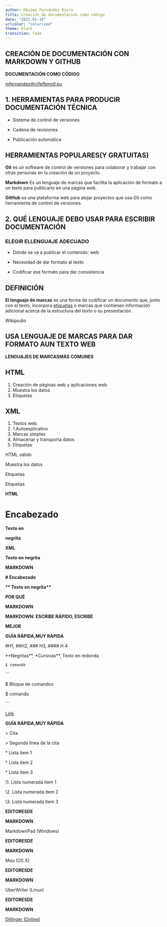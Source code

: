 ```yaml
---
author: Máximo Fernández Riera
title: Creación de documentación como código
date: "2021-01-18"
urlcolor: "solarized"
theme: black
transition: fade
---
```


## CREACIÓN DE DOCUMENTACIÓN CON MARKDOWN Y GITHUB

**DOCUMENTACIÓN COMO CÓDIGO**

mfernandez@cifpfbmoll.eu

## 1. HERRAMIENTAS PARA PRODUCIR DOCUMENTACIÓN TÉCNICA

* Sistema de control de versiones

* Cadena de revisiones

* Publicación automática

## HERRAMIENTAS POPULARES(Y GRATUITAS)

**Git** es un software de control de versiones para colaborar y trabajar con otras personas en la creación de un proyecto.

**Markdown** Es un lenguaje de marcas que facilita la aplicación de formato a un texto para publicarlo en una página web.

**GitHub** es una plataforma web para alojar proyectos que usa Git como herramienta de control de versiones.

## 2. QUÉ LENGUAJE DEBO USAR PARA ESCRIBIR DOCUMENTACIÓN

### ELEGIR ELLENGUAJE ADECUADO

* Dónde se va a publicar el contenido: web

* Necesidad de dar formato al texto

* Codificar ese formato para dar consistencia

## DEFINICIÓN

**El lenguaje de marcas** es una forma de codificar un documento que, junto con el texto, incorpora [etiquetas](https://es.wikipedia.org/wiki/Etiqueta_\(lenguaje_de_marcado\)) o marcas que contienen información adicional acerca de la estructura del texto o su presentación.

_Wikipedia_

## USA LENGUAJE DE MARCAS PARA DAR FORMATO AUN TEXTO WEB

**LENGUAJES DE MARCASMÁS COMUNES**

## HTML

1. Creación de páginas web y aplicaciones web
1. Muestra los datos
1. Etiquetas

## XML

1. Textos web.
1. 1.Autoexplicativo
1. Marcas simples
1. Almacenar y transporta datos
1. Etiquetas

HTML válido

Muestra los datos

Etiquetas

Etiquetas





**HTML**

**<head>**

**<h1 id="encabezado">Encabezado</h1>**

**</head>**

**<body>**

**<font size=”8”><b>Texto en**

**negrita</b></font>**

**</body>**





**XML**

**<title>Encabezado</title>**

**<body>**

**<p><b>Texto en negrita</b></p>**

**</body>**





**MARKDOWN**

**# Encabezado**

**\*\* Texto en negrita\*\***





**POR QUÉ**

**MARKDOWN**





**MARKDOWN: ESCRIBE RÁPIDO, ESCRIBE**

**MEJOR**





**GUÍA RÁPIDA,MUY RÁPIDA**

#H1, ##H2, ### H3, #### H 4

\*\*Negritas\*\*, \*Cursivas\*\*, Texto en redonda

`$ comando`

\```

$ Bloque de comandos

$ comando

\```

[Link](www.ejemplo.com)





**GUÍA RÁPIDA,MUY RÁPIDA**

\> Cita

\> Segunda línea de la cita

\* Lista item 1

\* Lista item 2

\* Lista item 3

\1. Lista numerada item 1

\2. Lista numerada item 2

\3. Lista numerada item 3





**EDITORESDE**

**MARKDOWN**

MarkdownPad (Windows)





**EDITORESDE**

**MARKDOWN**

Mou (OS X)





**EDITORESDE**

**MARKDOWN**

UberWriter (Linux)





**EDITORESDE**

**MARKDOWN**

[Dillinger](https://dillinger.io/)[ ](https://dillinger.io/)[(Online)](https://dillinger.io/)        
